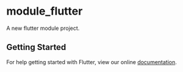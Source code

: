 # module_flutter

A new flutter module project.

## Getting Started

For help getting started with Flutter, view our online
[documentation](https://flutter.io/).
